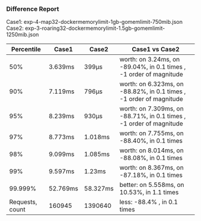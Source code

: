 ### Difference Report
Case1: exp-4-map32-dockermemorylimit-1gb-gomemlimit-750mib.json
Case2: exp-3-roaring32-dockermemorylimit-1.5gb-gomemlimit-1250mib.json

|Percentile|Case1|Case2|Case1 vs Case2|
|---|---|---|---|
|50%|3.639ms|399µs|worth: on 3.24ms, on -89.04%, in 0.1 times , -1 order of magnitude|
|90%|7.119ms|796µs|worth: on 6.323ms, on -88.82%, in 0.1 times , -1 order of magnitude|
|95%|8.239ms|930µs|worth: on 7.309ms, on -88.71%, in 0.1 times , -1 order of magnitude|
|97%|8.773ms|1.018ms|worth: on 7.755ms, on -88.40%, in 0.1 times |
|98%|9.099ms|1.085ms|worth: on 8.014ms, on -88.08%, in 0.1 times |
|99%|9.597ms|1.23ms|worth: on 8.367ms, on -87.18%, in 0.1 times |
|99.999%|52.769ms|58.327ms|better: on 5.558ms, on 10.53%, in 1.1 times |
|Requests, count|160945|1390640|less: -88.4% , in 0.1 times |
